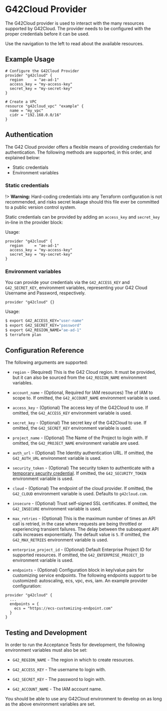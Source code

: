 # G42Cloud Provider

The G42Cloud provider is used to interact with the
many resources supported by G42Cloud. The provider needs to be configured
with the proper credentials before it can be used.

Use the navigation to the left to read about the available resources.

## Example Usage

```hcl
# Configure the G42Cloud Provider
provider "g42cloud" {
  region     = "ae-ad-1"
  access_key = "my-access-key"
  secret_key = "my-secret-key"
}

# Create a VPC
resource "g42cloud_vpc" "example" {
  name = "my_vpc"
  cidr = "192.168.0.0/16"
}
```

## Authentication

The G42 Cloud provider offers a flexible means of providing credentials for
authentication. The following methods are supported, in this order, and
explained below:

* Static credentials
* Environment variables

### Static credentials

!> **Warning:** Hard-coding credentials into any Terraform configuration is not
recommended, and risks secret leakage should this file ever be committed to a
public version control system.

Static credentials can be provided by adding an `access_key` and `secret_key`
in-line in the provider block:

Usage:

```hcl
provider "g42cloud" {
  region     = "ae-ad-1"
  access_key = "my-access-key"
  secret_key = "my-secret-key"
}
```

### Environment variables

You can provide your credentials via the `G42_ACCESS_KEY` and
`G42_SECRET_KEY`, environment variables, representing your G42
Cloud Username and Password, respectively.

```hcl
provider "g42cloud" {}
```

Usage:

```sh
$ export G42_ACCESS_KEY="user-name"
$ export G42_SECRET_KEY="password"
$ export G42_REGION_NAME="ae-ad-1"
$ terraform plan
```

## Configuration Reference

The following arguments are supported:  

* `region` - (Required) This is the G42 Cloud region. It must be provided,
  but it can also be sourced from the `G42_REGION_NAME` environment variables.

* `account_name` - (Optional, Required for IAM resources) The
  of IAM to scope to. If omitted, the `G42_ACCOUNT_NAME` environment variable is used.

* `access_key` - (Optional) The access key of the G42Cloud to use.
  If omitted, the `G42_ACCESS_KEY` environment variable is used.

* `secret_key` - (Optional) The secret key of the G42Cloud to use.
  If omitted, the `G42_SECRET_KEY` environment variable is used.

* `project_name` - (Optional) The Name of the Project to login with.
  If omitted, the `G42_PROJECT_NAME` environment variable are used.

* `auth_url` - (Optional) The Identity authentication URL. If omitted, the
  `G42_AUTH_URL` environment variable is used.

* `security_token` - (Optional) The security token to authenticate with a
  [temporary security credential](https://docs.g42cloud.com/usermanual/obs/obs_03_0208.html).
  If omitted, the `G42_SECURITY_TOKEN` environment variable is used.

* `cloud` - (Optional) The endpoint of the cloud provider. If omitted, the
  `G42_CLOUD` environment variable is used. Defaults to `g42cloud.com`.

* `insecure` - (Optional) Trust self-signed SSL certificates. If omitted, the
  `G42_INSECURE` environment variable is used.

* `max_retries` - (Optional) This is the maximum number of times an API
  call is retried, in the case where requests are being throttled or
  experiencing transient failures. The delay between the subsequent API
  calls increases exponentially. The default value is `5`.
  If omitted, the `G42_MAX_RETRIES` environment variable is used.

* `enterprise_project_id` - (Optional) Default Enterprise Project ID for supported resources.
  If omitted, the `G42_ENTERPRISE_PROJECT_ID` environment variable is used.

* `endpoints` - (Optional) Configuration block in key/value pairs for customizing service endpoints.
  The following endpoints support to be customized: autoscaling, ecs, vpc, evs, iam.
  An example provider configuration:

```hcl
provider "g42cloud" {
  ...
  endpoints = {
    ecs = "https://ecs-customizing-endpoint.com"
  }
}
```

## Testing and Development

In order to run the Acceptance Tests for development, the following environment
variables must also be set:

* `G42_REGION_NAME` - The region in which to create resources.

* `G42_ACCESS_KEY` - The username to login with.

* `G42_SECRET_KEY` - The password to login with.

* `G42_ACCOUNT_NAME` - The IAM account name.

You should be able to use any G42Cloud environment to develop on as long as the
above environment variables are set.
